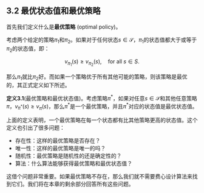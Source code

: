 ## 3.2 最优状态值和最优策略

首先我们定义什么是**最优策略** (optimal policy)。


考虑两个给定的策略$\pi_1$和$\pi_2$。如果对于任何状态$s\in \mathcal{S}$，$\pi_1$的状态值都大于或等于$\pi_2$的状态值，即：

$$v_{\pi_1}(s) \geq v_{\pi_2}(s), \quad \text{for all } s \in S.$$

那么$\pi_1$就比$\pi_2$好。而如果一个策略优于所有其他可能的策略，则该策略是最优的，其正式定义如下所述。

**定义3.1**(最优策略和最优状态值)。考虑策略$\pi^*$，如果对任意$s\in \mathcal{S}$和其他任意策略$\pi$，$v_{\pi^*}(s)\geq v_\pi(s)$，那么$\pi^*$是一个最优策略，并且$\pi^*$对应的状态值是最优状态值。

上面的定义表明，一个最优策略在每一个状态都有比其他策略更高的状态值。这个定义也引出了很多问题：

- 存在性：这样的最优策略是否存在？
- 唯一性：这样的最优策略是唯一的吗？
- 随机性：最优策略是随机性的还是确定性的？
- 算法：什么算法能够获得最优策略和最优状态值？

这借个问题非常重要。如果最优策略不存在，那么我们就不需要费心设计算法来找到它们。我们将在本章的剩余部分回答所有这些问题。
  